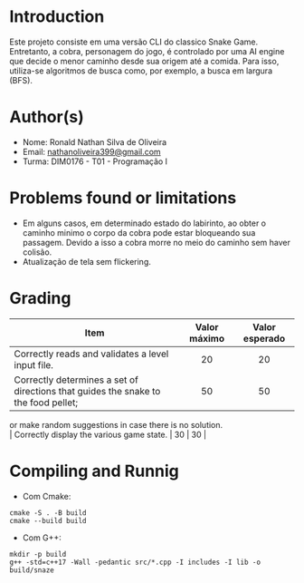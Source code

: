 # Introduction

Este projeto consiste em uma versão CLI do classico Snake Game. Entretanto, a cobra, personagem do jogo, é controlado por uma AI engine que decide o menor caminho desde sua origem até a comida. Para isso, utiliza-se algoritmos de busca como, por exemplo, a busca em largura (BFS).

# Author(s)

- Nome: Ronald Nathan Silva de Oliveira
- Email: nathanoliveira399@gmail.com
- Turma: DIM0176 - T01 - Programação I

# Problems found or limitations

- Em alguns casos, em determinado estado do labirinto, ao obter o caminho minimo o corpo da cobra pode estar bloqueando sua passagem. Devido a isso a cobra morre no meio do caminho sem haver colisão.
- Atualização de tela sem flickering.

# Grading

| Item                                                                                      | Valor máximo | Valor esperado |
| ----------------------------------------------------------------------------------------- | :----------: | :------------: |
| Correctly reads and validates a level input file.                                         |      20      |       20       |
| Correctly determines a set of directions that guides the snake to the food pellet;        |      50      |       50       |
  or make random suggestions in case there is no solution.                                  
| Correctly display the various game state.                                                 |      30      |       30       |


# Compiling and Runnig

- Com Cmake:
```
cmake -S . -B build
cmake --build build
```

- Com G++:
```
mkdir -p build
g++ -std=c++17 -Wall -pedantic src/*.cpp -I includes -I lib -o build/snaze
```
